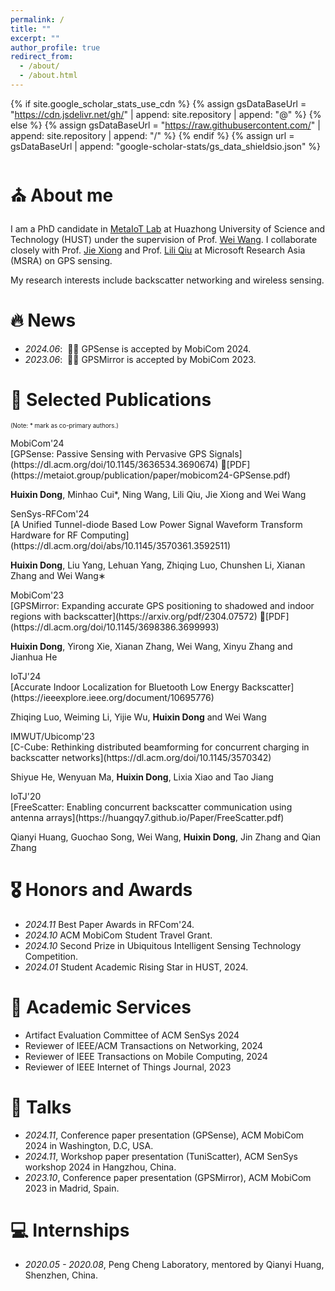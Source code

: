 ```yaml
---
permalink: /
title: ""
excerpt: ""
author_profile: true
redirect_from: 
  - /about/
  - /about.html
---
```


{% if site.google_scholar_stats_use_cdn %}
{% assign gsDataBaseUrl = "https://cdn.jsdelivr.net/gh/" | append: site.repository | append: "@" %}
{% else %}
{% assign gsDataBaseUrl = "https://raw.githubusercontent.com/" | append: site.repository | append: "/" %}
{% endif %}
{% assign url = gsDataBaseUrl | append: "google-scholar-stats/gs_data_shieldsio.json" %}

<span class='anchor' id='about-me'></span>
# ⛪ About me
I am a PhD candidate in [MetaIoT Lab](https://metaiot.group/) at Huazhong University of Science and Technology (HUST) under the supervision of Prof. [Wei Wang](https://weiwang.cslee.cc/). I collaborate closely with Prof. [Jie Xiong](https://people.cs.umass.edu/~jxiong/) and Prof. [Lili Qiu](https://www.microsoft.com/en-us/research/people/liliqiu/) at Microsoft Research Asia (MSRA) on GPS sensing.

My research interests include backscatter networking and wireless sensing. 


# 🔥 News
- *2024.06*: &nbsp;🎉🎉 GPSense is accepted by MobiCom 2024. 
- *2023.06*: &nbsp;🎉🎉 GPSMirror is accepted by MobiCom 2023. 

# 📝 Selected Publications 
<sub><small>(Note: * mark as co-primary authors.)</small></sub>

<div class='paper-box'><div class='paper-box-image'><div><div class="badge">MobiCom'24</div></div></div>
<div class='paper-box-text' markdown="1">
[GPSense: Passive Sensing with Pervasive GPS Signals](https://dl.acm.org/doi/10.1145/3636534.3690674)  📑[PDF](https://metaiot.group/publication/paper/mobicom24-GPSense.pdf)

**Huixin Dong**, Minhao Cui*, Ning Wang, Lili Qiu, Jie Xiong and Wei Wang
</div>
</div>

<div class='paper-box'><div class='paper-box-image'><div><div class="badge">SenSys-RFCom'24</div></div></div>
<div class='paper-box-text' markdown="1">
[A Unified Tunnel-diode Based Low Power Signal Waveform Transform Hardware for RF Computing](https://dl.acm.org/doi/abs/10.1145/3570361.3592511) 

**Huixin Dong**, Liu Yang, Lehuan Yang, Zhiqing Luo, Chunshen Li, Xianan Zhang and Wei Wang∗
</div>
</div>

<div class='paper-box'><div class='paper-box-image'><div><div class="badge">MobiCom'23</div></div></div>
<div class='paper-box-text' markdown="1">
[GPSMirror: Expanding accurate GPS positioning to shadowed and indoor regions with backscatter](https://arxiv.org/pdf/2304.07572) 📑[PDF](https://dl.acm.org/doi/10.1145/3698386.3699993)

**Huixin Dong**, Yirong Xie, Xianan Zhang, Wei Wang, Xinyu Zhang and Jianhua He
</div>
</div>

<div class='paper-box'><div class='paper-box-image'><div><div class="badge">IoTJ'24</div></div></div>
<div class='paper-box-text' markdown="1">
[Accurate Indoor Localization for Bluetooth Low Energy Backscatter](https://ieeexplore.ieee.org/document/10695776)

Zhiqing Luo, Weiming Li, Yijie Wu, **Huixin Dong**  and Wei Wang
</div>
</div>

<div class='paper-box'><div class='paper-box-image'><div><div class="badge">IMWUT/Ubicomp'23</div></div></div>
<div class='paper-box-text' markdown="1">
[C-Cube: Rethinking distributed beamforming for concurrent charging in backscatter networks](https://dl.acm.org/doi/10.1145/3570342)

Shiyue He, Wenyuan Ma, **Huixin Dong**, Lixia Xiao and Tao Jiang
</div>
</div>

<div class='paper-box'><div class='paper-box-image'><div><div class="badge">IoTJ'20</div></div></div>
<div class='paper-box-text' markdown="1">
[FreeScatter: Enabling concurrent backscatter communication using antenna arrays](https://huangqy7.github.io/Paper/FreeScatter.pdf)

Qianyi Huang, Guochao Song, Wei Wang, **Huixin Dong**, Jin Zhang and Qian Zhang
</div>
</div>


# 🎖 Honors and Awards
- *2024.11* Best Paper Awards in RFCom'24.
- *2024.10* ACM MobiCom Student Travel Grant.
- *2024.10* Second Prize in Ubiquitous Intelligent Sensing Technology Competition.
- *2024.01* Student Academic Rising Star in HUST, 2024. 

# 📖 Academic Services
- Artifact Evaluation Committee of ACM SenSys 2024
- Reviewer of IEEE/ACM Transactions on Networking, 2024
- Reviewer of IEEE Transactions on Mobile Computing, 2024
- Reviewer of IEEE Internet of Things Journal, 2023


# 💬 Talks
- *2024.11*, Conference paper presentation (GPSense), ACM MobiCom 2024 in Washington, D.C, USA.
- *2024.11*, Workshop paper presentation (TuniScatter), ACM SenSys workshop 2024 in Hangzhou, China.
- *2023.10*, Conference paper presentation (GPSMirror), ACM MobiCom 2023 in Madrid, Spain.

# 💻 Internships
- *2020.05 - 2020.08*, Peng Cheng Laboratory, mentored by Qianyi Huang, Shenzhen, China.

